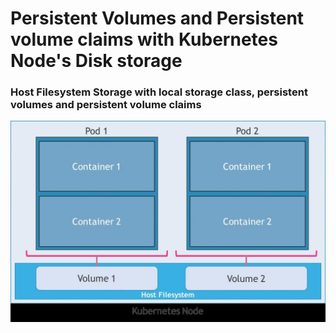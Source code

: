 # Persistent Volumes and Persistent volume claims with Kubernetes Node's Disk storage

### Host Filesystem Storage with local storage class, persistent volumes and persistent volume claims

![Node Storage with Kubernetes](PV.jpg)

 
 
